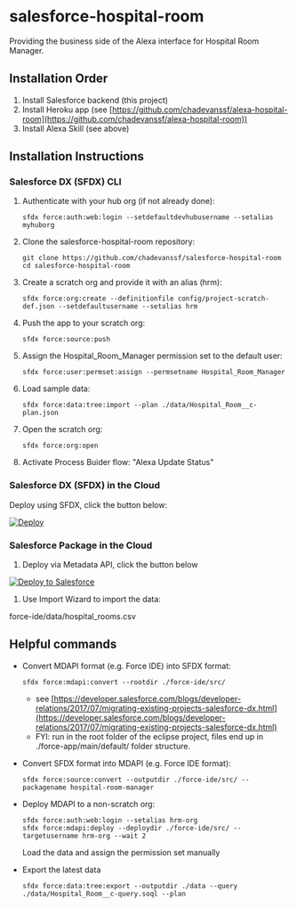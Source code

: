 # salesforce-hospital-room

Providing the business side of the Alexa interface for Hospital Room Manager.

## Installation Order

1. Install Salesforce backend (this project)
1. Install Heroku app (see [https://github.com/chadevanssf/alexa-hospital-room](https://github.com/chadevanssf/alexa-hospital-room))
1. Install Alexa Skill (see above)

## Installation Instructions

### Salesforce DX (SFDX) CLI

1. Authenticate with your hub org (if not already done):
    ```
    sfdx force:auth:web:login --setdefaultdevhubusername --setalias myhuborg
    ```

1. Clone the salesforce-hospital-room repository:
    ```
    git clone https://github.com/chadevanssf/salesforce-hospital-room
    cd salesforce-hospital-room
    ```

1. Create a scratch org and provide it with an alias (hrm):
    ```
    sfdx force:org:create --definitionfile config/project-scratch-def.json --setdefaultusername --setalias hrm
    ```

1. Push the app to your scratch org:
    ```
    sfdx force:source:push
    ```

1. Assign the Hospital_Room_Manager permission set to the default user:
    ```
    sfdx force:user:permset:assign --permsetname Hospital_Room_Manager
    ```

1. Load sample data:
    ```
    sfdx force:data:tree:import --plan ./data/Hospital_Room__c-plan.json
    ```

1. Open the scratch org:
    ```
    sfdx force:org:open
    ```

1. Activate Process Buider flow: "Alexa Update Status"


### Salesforce DX (SFDX) in the Cloud

Deploy using SFDX, click the button below:

[![Deploy](https://deploy-to-sfdx.com/dist/assets/images/DeployToSFDX.svg)](https://deploy-to-sfdx.com/deploy?template=https://github.com/chadevanssf/salesforce-hospital-room)

### Salesforce Package in the Cloud

1. Deploy via Metadata API, click the button below

  <a href="https://githubsfdeploy.herokuapp.com"><img alt="Deploy to Salesforce"         src="https://raw.githubusercontent.com/afawcett/githubsfdeploy/master/deploy.png"></a>

1. Use Import Wizard to import the data:

  force-ide/data/hospital_rooms.csv

## Helpful commands

* Convert MDAPI format (e.g. Force IDE) into SFDX format:
  ```
  sfdx force:mdapi:convert --rootdir ./force-ide/src/
  ```
  * see [https://developer.salesforce.com/blogs/developer-relations/2017/07/migrating-existing-projects-salesforce-dx.html](https://developer.salesforce.com/blogs/developer-relations/2017/07/migrating-existing-projects-salesforce-dx.html)
  * FYI: run in the root folder of the eclipse project, files end up in ./force-app/main/default/ folder structure.

* Convert SFDX format into MDAPI (e.g. Force IDE format):
  ```
  sfdx force:source:convert --outputdir ./force-ide/src/ --packagename hospital-room-manager
  ```

* Deploy MDAPI to a non-scratch org:
  ```
  sfdx force:auth:web:login --setalias hrm-org
  sfdx force:mdapi:deploy --deploydir ./force-ide/src/ --targetusername hrm-org --wait 2
  ```
  Load the data and assign the permission set manually

* Export the latest data
  ```
  sfdx force:data:tree:export --outputdir ./data --query ./data/Hospital_Room__c-query.soql --plan
  ```
